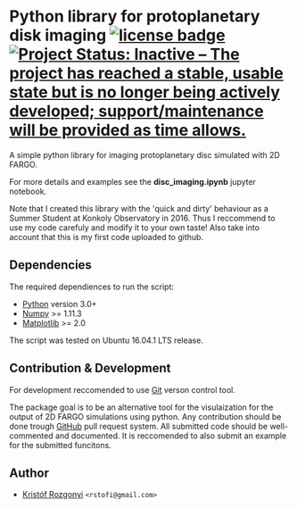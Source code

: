 # Python library for protoplanetary disk imaging [![license badge][license-badge]][license-link] [![Project Status: Inactive – The project has reached a stable, usable state but is no longer being actively developed; support/maintenance will be provided as time allows.](https://www.repostatus.org/badges/latest/inactive.svg)](https://www.repostatus.org/#inactive)

[license-badge]: https://img.shields.io/packagist/l/doctrine/orm.svg
[license-link]:  https://github.com/rstofi/protoplanetary_disk_imaging/blob/master/LICENSE

A simple python library for imaging protoplanetary disc simulated with 2D FARGO.

For more details and examples see the **disc_imaging.ipynb** jupyter notebook.

Note that I created this library with the 'quick and dirty' behaviour as a Summer Student at Konkoly Observatory in 2016. Thus I reccommend to use my code carefuly and modify it to your own taste! Also take into account that this is my first code uploaded to github.

## Dependencies

The required dependiences to run the script:

- [Python][] version 3.0+
- [Numpy][] >= 1.11.3
- [Matplotlib][] >= 2.0

The script was tested on Ubuntu 16.04.1 LTS release.

## Contribution & Development

For development reccomended to use [Git][] verson control tool.

The package goal is to be an alternative tool for the visulaization for the output of 2D FARGO simulations using python. Any contribution should be done trough [GitHub][] pull request system. All submitted code should be well-commented and documented. It is reccomended to also submit an example for the submitted funcitons.

## Author

* [Kristóf Rozgonyi][] `<rstofi@gmail.com>`

[Python]: http://www.python.org
[Numpy]: http://www.numpy.org
[Matplotlib]: http://matplotlib.org
[Git]: http://git-scm.com/
[GitHub]: http://www.github.com
[Kristóf Rozgonyi]: https://github.com/rstofi
